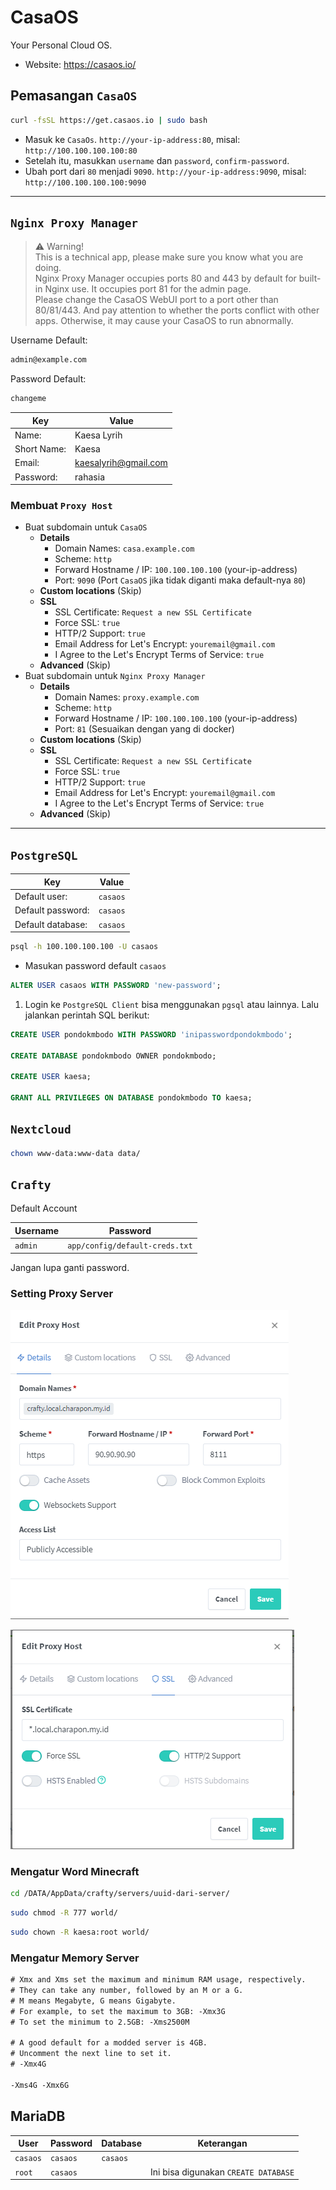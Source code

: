 # CasaOS

Your Personal Cloud OS.

- Website: https://casaos.io/

## Pemasangan `CasaOS`

```bash
curl -fsSL https://get.casaos.io | sudo bash
```

- Masuk ke `CasaOs`. `http://your-ip-address:80`, misal: `http://100.100.100.100:80`
- Setelah itu, masukkan `username` dan `password`, `confirm-password`.
- Ubah port dari `80` menjadi `9090`. `http://your-ip-address:9090`, misal: `http://100.100.100.100:9090`

---

## `Nginx Proxy Manager`

> ⚠️ Warning!  
> This is a technical app, please make sure you know what you are doing.  
> Nginx Proxy Manager occupies ports 80 and 443 by default for built-in Nginx use. It occupies port 81 for the admin page.  
> Please change the CasaOS WebUI port to a port other than 80/81/443. And pay attention to whether the ports conflict with other apps. Otherwise, it may cause your CasaOS to run abnormally.

Username Default:

```txt
admin@example.com
```

Password Default:

```txt
changeme
```

| Key         | Value                |
| ----------- | -------------------- |
| Name:       | Kaesa Lyrih          |
| Short Name: | Kaesa                |
| Email:      | kaesalyrih@gmail.com |
| Password:   | rahasia              |

### Membuat `Proxy Host`

- Buat subdomain untuk `CasaOS`
  - **Details**
    - Domain Names: `casa.example.com`
    - Scheme: `http`
    - Forward Hostname / IP: `100.100.100.100` (your-ip-address)
    - Port: `9090` (Port `CasaOS` jika tidak diganti maka default-nya `80`)
  - **Custom locations** (Skip)
  - **SSL**
    - SSL Certificate: `Request a new SSL Certificate`
    - Force SSL: `true`
    - HTTP/2 Support: `true`
    - Email Address for Let's Encrypt: `youremail@gmail.com`
    - I Agree to the Let's Encrypt Terms of Service: `true`
  - **Advanced** (Skip)
- Buat subdomain untuk `Nginx Proxy Manager`
  - **Details**
    - Domain Names: `proxy.example.com`
    - Scheme: `http`
    - Forward Hostname / IP: `100.100.100.100` (your-ip-address)
    - Port: `81` (Sesuaikan dengan yang di docker)
  - **Custom locations** (Skip)
  - **SSL**
    - SSL Certificate: `Request a new SSL Certificate`
    - Force SSL: `true`
    - HTTP/2 Support: `true`
    - Email Address for Let's Encrypt: `youremail@gmail.com`
    - I Agree to the Let's Encrypt Terms of Service: `true`
  - **Advanced** (Skip)

---

## `PostgreSQL`

| Key               | Value    |
| ----------------- | -------- |
| Default user:     | `casaos` |
| Default password: | `casaos` |
| Default database: | `casaos` |
```bash
psql -h 100.100.100.100 -U casaos
```

- Masukan password default `casaos`

```sql
ALTER USER casaos WITH PASSWORD 'new-password';
```

1. Login ke `PostgreSQL Client` bisa menggunakan `pgsql` atau lainnya. Lalu jalankan perintah SQL berikut:

```sql
CREATE USER pondokmbodo WITH PASSWORD 'inipasswordpondokmbodo';

CREATE DATABASE pondokmbodo OWNER pondokmbodo;

CREATE USER kaesa;

GRANT ALL PRIVILEGES ON DATABASE pondokmbodo TO kaesa;
```

## `Nextcloud`

```bash
chown www-data:www-data data/
```

## `Crafty`

Default Account

| Username | Password                       |
| -------- | ------------------------------ |
| `admin`  | `app/config/default-creds.txt` |

Jangan lupa ganti password.

### Setting Proxy Server

![porxy-server-crafty-minecraft-01](attachments/porxy-server-crafty-minecraft-01.png)

![porxy-server-crafty-minecraft-02](attachments/porxy-server-crafty-minecraft-02.png)

### Mengatur Word Minecraft

```bash
cd /DATA/AppData/crafty/servers/uuid-dari-server/
```

```bash
sudo chmod -R 777 world/
```

```bash
sudo chown -R kaesa:root world/
```

### Mengatur Memory Server

```txt title="/DATA/AppData/crafty/servers/uuid-dari-server/user_jvm_args.txt"
# Xmx and Xms set the maximum and minimum RAM usage, respectively.
# They can take any number, followed by an M or a G.
# M means Megabyte, G means Gigabyte.
# For example, to set the maximum to 3GB: -Xmx3G
# To set the minimum to 2.5GB: -Xms2500M

# A good default for a modded server is 4GB.
# Uncomment the next line to set it.
# -Xmx4G

-Xms4G -Xmx6G
```

## MariaDB

| User     | Password | Database | Keterangan                           |
| -------- | -------- | -------- | ------------------------------------ |
| `casaos` | `casaos` | `casaos` |                                      |
| `root`   | `casaos` |          | Ini bisa digunakan `CREATE DATABASE` |
